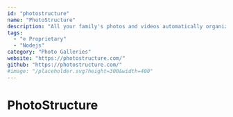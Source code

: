 ```yaml
---
id: "photostructure"
name: "PhotoStructure"
description: "All your family's photos and videos automatically organized into a fun and beautiful website. Runs via Docker, NodeJS, or native desktop installers."
tags:
  - "⊘ Proprietary"
  - "Nodejs"
category: "Photo Galleries"
website: "https://photostructure.com/"
github: "https://photostructure.com/"
#image: "/placeholder.svg?height=300&width=400"
---
```


# PhotoStructure
